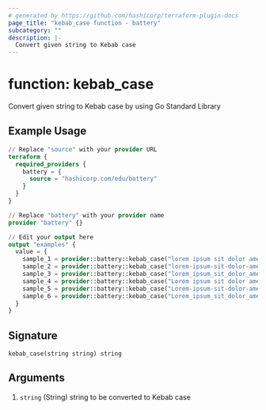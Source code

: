 ```yaml
---
# generated by https://github.com/hashicorp/terraform-plugin-docs
page_title: "kebab_case function - battery"
subcategory: ""
description: |-
  Convert given string to Kebab case
---
```


# function: kebab_case

Convert given string to Kebab case by using Go Standard Library

## Example Usage

```terraform
// Replace "source" with your provider URL
terraform {
  required_providers {
    battery = {
      source = "hashicorp.com/edu/battery"
    }
  }
}

// Replace "battery" with your provider name
provider "battery" {}

// Edit your output here
output "examples" {
  value = {
    sample_1 = provider::battery::kebab_case("lorem ipsum sit dolor amet")
    sample_2 = provider::battery::kebab_case("lorem-ipsum-sit-dolor-amet")
    sample_3 = provider::battery::kebab_case("lorem_ipsum_sit_dolor_amet")
    sample_4 = provider::battery::kebab_case("Lorem ipsum sit dolor amet")
    sample_5 = provider::battery::kebab_case("Lorem-ipsum-sit-dolor-amet")
    sample_6 = provider::battery::kebab_case("Lorem_ipsum_sit_dolor_amet")
  }
}
```

## Signature

<!-- signature generated by tfplugindocs -->
```text
kebab_case(string string) string
```

## Arguments

<!-- arguments generated by tfplugindocs -->
1. `string` (String) string to be converted to Kebab case

